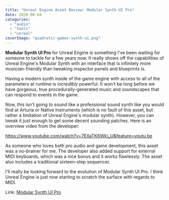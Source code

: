```yaml
---
title: "Unreal Engine Asset Review: Modular Synth UI Pro"
date: 2020-08-04
categories: 
  - "audio"
  - "tools"
  - "unreal"
coverImage: "quadratic-games-synth-ui.png"
---
```


**Modular Synth UI Pro** for Unreal Engine is something I've been waiting for someone to tackle for a few years now. It really shows off the capabilities of Unreal Engine's Modular Synth with an interface that is infinitely more musician-friendly than tweaking inspector panels and blueprints is.

Having a modern synth inside of the game engine with access to all of the parameters at runtime is _incredibly_ powerful. It won't be long before we have gorgeous, true procedurally-generated music and soundscapes that can respond to events in the game.

Now, this isn't going to sound like a professional sound synth like you would find at Arturia or Native Instruments (which is no fault of this asset, but rather a limitation of Unreal Engine's modular synth). However, you can tweak it just enough to get some decent sounding patches. Here is an overview video from the developer:

https://www.youtube.com/watch?v=7EXaTK6Wk\_U&feature=youtu.be

As someone who loves both pro audio and game development, this asset was a no-brainer for me. The developer also added support for external MIDI keyboards, which was a nice bonus and it works flawlessly. The asset also includes a traditional sixteen-step sequencer.

I'll really be looking forward to the evolution of Modular Synth UI Pro. I think Unreal Engine is just now starting to scratch the surface with regards to MIDI.

Link: [Modular Synth UI Pro](https://www.unrealengine.com/marketplace/en-US/product/modular-synth-ui-pro-complete-pack-by-floor)

